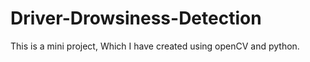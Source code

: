 # Driver-Drowsiness-Detection
This is a mini project, Which I have created using openCV and python.
